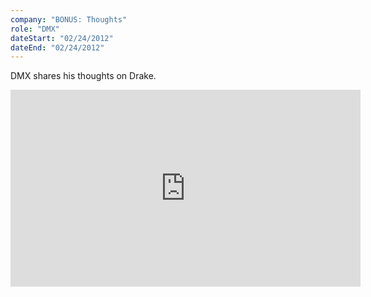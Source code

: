 ```yaml
---
company: "BONUS: Thoughts"
role: "DMX"
dateStart: "02/24/2012"
dateEnd: "02/24/2012"
---
```


DMX shares his thoughts on Drake.

<iframe width="560" height="315" src="https://www.youtube.com/embed/HJsgAY_JALk?si=qsd8Jluw4VkdSJkQ" title="YouTube video player" loading="lazy" frameborder="0" allow="accelerometer; autoplay; clipboard-write; encrypted-media; gyroscope; picture-in-picture; web-share" referrerpolicy="strict-origin-when-cross-origin" allowfullscreen></iframe>